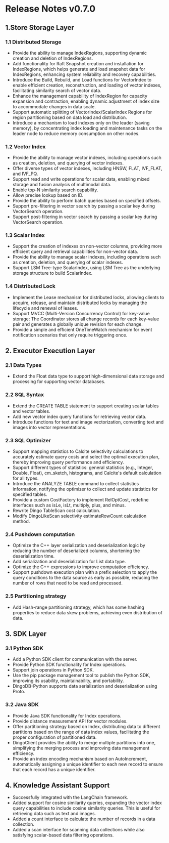 # Release Notes v0.7.0

## 1.Store Storage Layer
### 1.1 Distributed Storage
  * Provide the ability to manage IndexRegions, supporting dynamic creation and deletion of IndexRegions.
  *  Add functionality for Raft Snapshot creation and installation for IndexRegions, which helps generate and load snapshot data for IndexRegions, enhancing system reliability and recovery capabilities. 
  * Introduce the Build, Rebuild, and Load functions for VectorIndex to enable efficient creation, reconstruction, and loading of vector indexes, facilitating similarity search of vector data. 
  * Enhance the management capability of IndexRegion for capacity expansion and contraction, enabling dynamic adjustment of index size to accommodate changes in data scale. 
  * Support automatic splitting of VectorIndex/ScalarIndex Regions for region partitioning based on data load and distribution. 
  * Introduce a mechanism to load indexes only on the leader (saving memory), by concentrating index loading and maintenance tasks on the leader node to reduce memory consumption on other nodes.

### 1.2 Vector Index
  * Provide the ability to manage vector indexes, including operations such as creation, deletion, and querying of vector indexes. 
  * Offer diverse types of vector indexes, including HNSW, FLAT, IVF_FLAT, and IVF_PQ. 
  * Support read and write operations for scalar data, enabling mixed storage and fusion analysis of multimodal data. 
  * Enable top-N similarity search capability. 
  * Allow precise lookup based on ID. 
  * Provide the ability to perform batch queries based on specified offsets. 
  * Support pre-filtering in vector search by passing a scalar key during VectorSearch operation. 
  * Support post-filtering in vector search by passing a scalar key during VectorSearch operation.

### 1.3 Scalar Index
  * Support the creation of indexes on non-vector columns, providing more efficient query and retrieval capabilities for non-vector data. 
  * Provide the ability to manage scalar indexes, including operations such as creation, deletion, and querying of scalar indexes. 
  * Support LSM Tree-type ScalarIndex, using LSM Tree as the underlying storage structure to build ScalarIndex.

### 1.4 Distributed Lock
  *  Implement the Lease mechanism for distributed locks, allowing clients to acquire, release, and maintain distributed locks by managing the lifecycle and renewal of leases. 
  * Support MVCC (Multi-Version Concurrency Control) for key-value storage: The Coordinator stores all change records for each key-value pair and generates a globally unique revision for each change. 
  * Provide a simple and efficient OneTimeWatch mechanism for event notification scenarios that only require triggering once.

## 2. Executor Execution Layer
### 2.1 Data Types
  * Extend the Float data type to support high-dimensional data storage and processing for supporting vector databases.

### 2.2 SQL Syntax
  * Extend the CREATE TABLE statement to support creating scalar tables and vector tables. 
  * Add new vector index query functions for retrieving vector data. 
  * Introduce functions for text and image vectorization, converting text and images into vector representations.

### 2.3 SQL Optimizer
  * Support mapping statistics to Calcite selectivity calculations to accurately estimate query costs and select the optimal execution plan, thereby improving query performance and efficiency. 
  * Support different types of statistics: general statistics (e.g., Integer, Double, Float), cm_sketch, histograms, and Calcite's default calculation for all types. 
  * Introduce the ANALYZE TABLE command to collect statistics information, notifying the optimizer to collect and update statistics for specified tables. 
  * Provide a custom CostFactory to implement RelOptCost, redefine interfaces such as isLe, isLt, multiply, plus, and minus. 
  * Rewrite Dingo TableScan cost calculation. 
  * Modify DingoLikeScan selectivity estimateRowCount calculation method.

### 2.4 Pushdown computation
  * Optimize the C++ layer serialization and deserialization logic by reducing the number of deserialized columns, shortening the deserialization time. 
  * Add serialization and deserialization for List data type. 
  * Optimize the C++ expressions to improve computation efficiency. 
  * Support pushdown execution plan with a prefix selection to apply the query conditions to the data source as early as possible, reducing the number of rows that need to be read and processed.

### 2.5 Partitioning strategy
  * Add Hash-range partitioning strategy, which has some hashing properties to reduce data skew problems, achieving even distribution of data.

## 3. SDK Layer
### 3.1 Python SDK
  * Add a Python SDK client for communication with the server. 
  * Provide Python SDK functionality for Index operations. 
  * Support join operations in Python SDK. 
  * Use the pip package management tool to publish the Python SDK, improving its usability, maintainability, and portability. 
  * DingoDB-Python supports data serialization and deserialization using Proto.

### 3.2 Java SDK
  * Provide Java SDK functionality for Index operations. 
  * Provide distance measurement API for vector modules. 
  * Offer partitioning strategy based on Index, distributing data to different partitions based on the range of data index values, facilitating the proper configuration of partitioned data. 
  * DingoClient provides the ability to merge multiple partitions into one, simplifying the merging process and improving data management efficiency. 
  * Provide an index encoding mechanism based on AutoIncrement, automatically assigning a unique identifier to each new record to ensure that each record has a unique identifier.

## 4. Knowledge Assistant Support
  * Successfully integrated with the LangChain framework. 
  * Added support for cosine similarity queries, expanding the vector index query capabilities to include cosine similarity queries. This is useful for retrieving data such as text and images. 
  * Added a count interface to calculate the number of records in a data collection. 
  * Added a scan interface for scanning data collections while also satisfying scalar-based data filtering operations.
